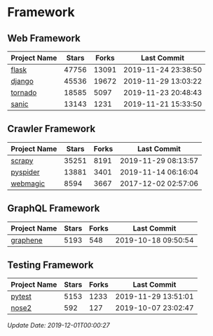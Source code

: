# Framework

## Web Framework

| Project Name | Stars | Forks | Last Commit |
| ------------ | ----- | ----- | ----------- |
| [flask](https://github.com/pallets/flask) | 47756 | 13091 | 2019-11-24 23:38:50 |
| [django](https://github.com/django/django) | 45536 | 19672 | 2019-11-29 13:03:22 |
| [tornado](https://github.com/tornadoweb/tornado) | 18585 | 5097 | 2019-11-23 20:48:43 |
| [sanic](https://github.com/huge-success/sanic) | 13143 | 1231 | 2019-11-21 15:33:50 |

## Crawler Framework

| Project Name | Stars | Forks | Last Commit |
| ------------ | ----- | ----- | ----------- |
| [scrapy](https://github.com/scrapy/scrapy) | 35251 | 8191 | 2019-11-29 08:13:57 |
| [pyspider](https://github.com/binux/pyspider) | 13881 | 3401 | 2019-11-14 06:16:04 |
| [webmagic](https://github.com/code4craft/webmagic) | 8594 | 3667 | 2017-12-02 02:57:06 |

## GraphQL Framework

| Project Name | Stars | Forks | Last Commit |
| ------------ | ----- | ----- | ----------- |
| [graphene](https://github.com/graphql-python/graphene) | 5193 | 548 | 2019-10-18 09:50:54 |

## Testing Framework

| Project Name | Stars | Forks | Last Commit |
| ------------ | ----- | ----- | ----------- |
| [pytest](https://github.com/pytest-dev/pytest) | 5153 | 1233 | 2019-11-29 13:51:01 |
| [nose2](https://github.com/nose-devs/nose2) | 592 | 127 | 2019-10-07 23:02:47 |

*Update Date: 2019-12-01T00:00:27*